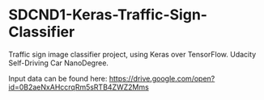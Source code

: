# SDCND1-Keras-Traffic-Sign-Classifier
Traffic sign image classifier project, using Keras over TensorFlow.  Udacity Self-Driving Car NanoDegree.

Input data can be found here: https://drive.google.com/open?id=0B2aeNxAHccrqRm5sRTB4ZWZ2Mms
